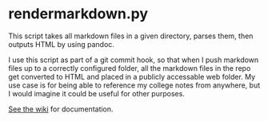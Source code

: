 # rendermarkdown.py

This script takes all markdown files in a given directory, parses them, then
outputs HTML by using pandoc.

I use this script as part of a git commit hook, so that when I push markdown
files up to a correctly configured folder, all the markdown files in the repo
get converted to HTML and placed in a publicly accessable web folder. My use
case is for being able to reference my college notes from anywhere, but I would
imagine it could be useful for other purposes.

[See the wiki](https://github.com/ausholbrook/rendermarkdown.py/wiki/Documentation) for documentation.
